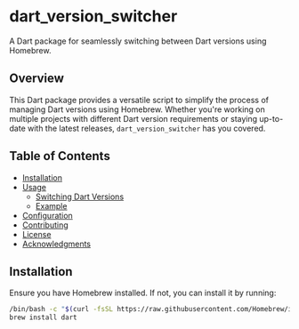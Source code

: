 # dart_version_switcher

A Dart package for seamlessly switching between Dart versions using Homebrew.

## Overview

This Dart package provides a versatile script to simplify the process of managing Dart versions using Homebrew. Whether you're working on multiple projects with different Dart version requirements or staying up-to-date with the latest releases, `dart_version_switcher` has you covered.

## Table of Contents

- [Installation](#installation)
- [Usage](#usage)
  - [Switching Dart Versions](#switching-dart-versions)
  - [Example](#example)
- [Configuration](#configuration)
- [Contributing](#contributing)
- [License](#license)
- [Acknowledgments](#acknowledgments)

## Installation

Ensure you have Homebrew installed. If not, you can install it by running:

```bash
/bin/bash -c "$(curl -fsSL https://raw.githubusercontent.com/Homebrew/install/HEAD/install.sh)"
brew install dart
